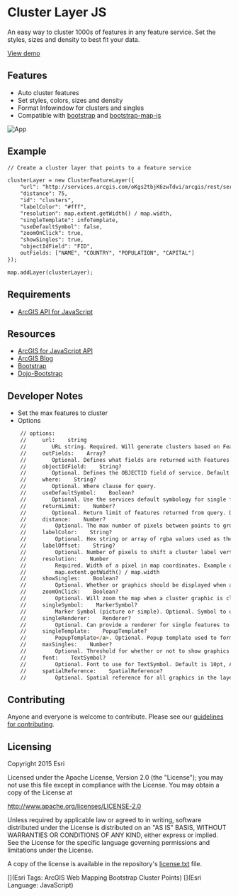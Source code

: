 # Cluster Layer JS

An easy way to cluster 1000s of features in any feature service. Set the styles, sizes and density to best fit your data.

[View demo](http://esri.github.com/cluster-layer-js/index.html)

## Features

* Auto cluster features
* Set styles, colors, sizes and density
* Format Infowindow for clusters and singles
* Compatible with [bootstrap](http://getbootstrap.com) and [bootstrap-map-js](http://github.com/esri/bootstrap-map-js)

![App](https://raw.github.com/Esri/cluster-layer-js/master/clusterlayerjs.png)

## Example

``` HTML
// Create a cluster layer that points to a feature service

clusterLayer = new ClusterFeatureLayer({
    "url": "http://services.arcgis.com/oKgs2tbjK6zwTdvi/arcgis/rest/services/Major_World_Cities/FeatureServer/0",
    "distance": 75,
    "id": "clusters",
    "labelColor": "#fff",
    "resolution": map.extent.getWidth() / map.width,
    "singleTemplate": infoTemplate,
    "useDefaultSymbol": false,
    "zoomOnClick": true,
    "showSingles": true,
    "objectIdField": "FID",
    outFields: ["NAME", "COUNTRY", "POPULATION", "CAPITAL"]
});

map.addLayer(clusterLayer);

```

## Requirements

* [ArcGIS API for JavaScript](http://developers.arcgis.com)

## Resources

* [ArcGIS for JavaScript API](http://developers.arcgis.com/)
* [ArcGIS Blog](http://blogs.esri.com/esri/arcgis/)
* [Bootstrap](http://getbootstrap.com/)
* [Dojo-Bootstrap](https://github.com/xsokev/Dojo-Bootstrap)

## Developer Notes

* Set the max features to cluster
* Options

``` HTML
	// options:
    //     url:    string
    //        URL string. Required. Will generate clusters based on Features returned from map service.
    //     outFields:    Array?
    //        Optional. Defines what fields are returned with Features.
    //     objectIdField:    String?
    //        Optional. Defines the OBJECTID field of service. Default is 'OBJECTID'.
    //     where:    String?
    //        Optional. Where clause for query.
    //     useDefaultSymbol:    Boolean?
    //        Optional. Use the services default symbology for single features.
    //     returnLimit:    Number?
    //        Optional. Return limit of features returned from query. Default is 1000.
    //     distance:    Number?
    //         Optional. The max number of pixels between points to group points in the same cluster. Default value is 50.
    //     labelColor:    String?
    //         Optional. Hex string or array of rgba values used as the color for cluster labels. Default value is #fff (white).
    //     labelOffset:    String?
    //         Optional. Number of pixels to shift a cluster label vertically. Defaults to -5 to align labels with circle symbols. Does not work in IE.
    //     resolution:    Number
    //         Required. Width of a pixel in map coordinates. Example of how to calculate:
    //         map.extent.getWidth() / map.width
    //     showSingles:    Boolean?
    //         Optional. Whether or graphics should be displayed when a cluster graphic is clicked. Default is true.
    //     zoomOnClick:    Boolean?
    //         Optional. Will zoom the map when a cluster graphic is clicked. Default is true.
    //     singleSymbol:    MarkerSymbol?
    //         Marker Symbol (picture or simple). Optional. Symbol to use for graphics that represent single points. Default is a small gray SimpleMarkerSymbol.
    //     singleRenderer:    Renderer?
    //         Optional. Can provide a renderer for single features to override the default renderer.
    //     singleTemplate:    PopupTemplate?
    //         PopupTemplate</a>. Optional. Popup template used to format attributes for graphics that represent single points. Default shows all attributes as 'attribute = value' (not recommended).
    //     maxSingles:    Number?
    //         Optional. Threshold for whether or not to show graphics for points in a cluster. Default is 1000.
    //     font:    TextSymbol?
    //         Optional. Font to use for TextSymbol. Default is 10pt, Arial.
    //     spatialReference:    SpatialReference?
    //         Optional. Spatial reference for all graphics in the layer. This has to match the spatial reference of the map. Default is 102100. Omit this if the map uses basemaps in web mercator.
``` 

## Contributing

Anyone and everyone is welcome to contribute. Please see our [guidelines for contributing](https://github.com/esri/contributing).

## Licensing
Copyright 2015 Esri

Licensed under the Apache License, Version 2.0 (the "License");
you may not use this file except in compliance with the License.
You may obtain a copy of the License at

   http://www.apache.org/licenses/LICENSE-2.0

Unless required by applicable law or agreed to in writing, software
distributed under the License is distributed on an "AS IS" BASIS,
WITHOUT WARRANTIES OR CONDITIONS OF ANY KIND, either express or implied.
See the License for the specific language governing permissions and
limitations under the License.

A copy of the license is available in the repository's [license.txt]( https://raw.github.com/Esri/cluster-layer-js/master/license.txt) file.

[](Esri Tags: ArcGIS Web Mapping Bootstrap Cluster Points)
[](Esri Language: JavaScript)
